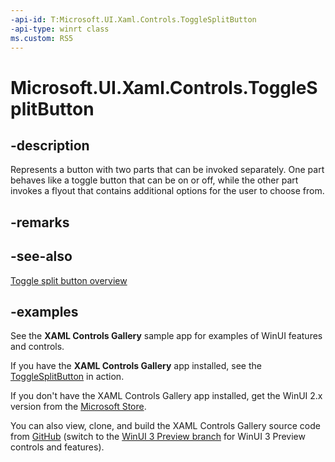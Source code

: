 ```yaml
---
-api-id: T:Microsoft.UI.Xaml.Controls.ToggleSplitButton
-api-type: winrt class
ms.custom: RS5
---
```

<!-- Class syntax.
public class ToggleSplitButton : SplitButton, SplitButton
-->

# Microsoft.UI.Xaml.Controls.ToggleSplitButton

## -description

Represents a button with two parts that can be invoked separately. One part behaves like a toggle button that can be on or off, while the other part invokes a flyout that contains additional options for the user to choose from.

## -remarks

## -see-also

[Toggle split button overview](/windows/uwp/design/controls-and-patterns/buttons#create-a-toggle-split-button)

## -examples

See the **XAML Controls Gallery** sample app for examples of WinUI features and controls.

If you have the **XAML Controls Gallery** app installed, see the [ToggleSplitButton](xamlcontrolsgallery:/item/ToggleSplitButton) in action.

If you don't have the XAML Controls Gallery app installed, get the WinUI 2.x version from the [Microsoft Store](https://www.microsoft.com/p/xaml-controls-gallery/9msvh128x2zt).

You can also view, clone, and build the XAML Controls Gallery source code from [GitHub](https://github.com/Microsoft/Xaml-Controls-Gallery) (switch to the [WinUI 3 Preview branch](https://github.com/microsoft/Xaml-Controls-Gallery/tree/winui3preview) for WinUI 3 Preview controls and features).
